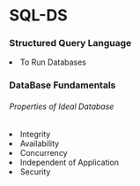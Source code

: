 # SQL-DS

<h3>Structured Query Language</h3>
<li>To Run Databases</li>
<h3>DataBase Fundamentals</h3>
<h6>Properties of Ideal Database</h6>
<li>Integrity</li>
<li>Availability</li>
<li>Concurrency</li>
<li>Independent of Application</li>
<li>Security</li>

